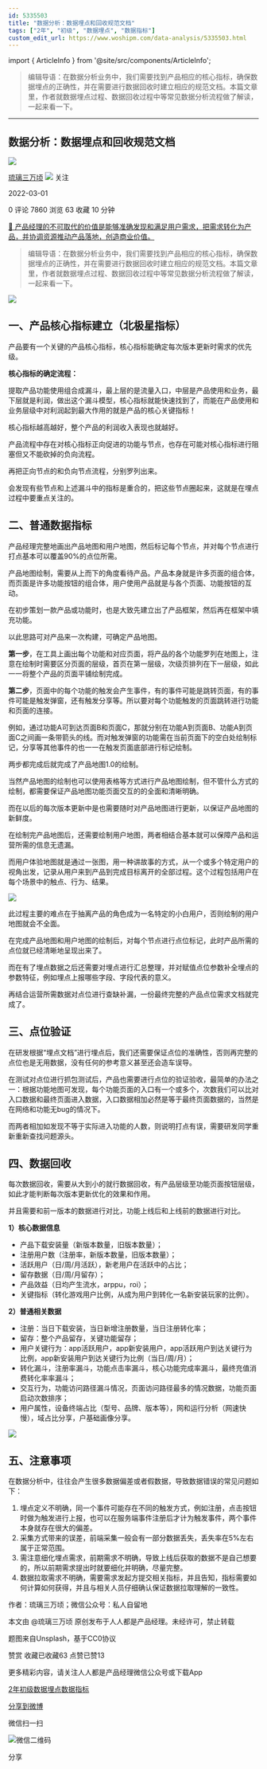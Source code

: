 ```yaml
---
id: 5335503
title: "数据分析：数据埋点和回收规范文档"
tags: ["2年", "初级", "数据埋点", "数据指标"]
custom_edit_url: https://www.woshipm.com/data-analysis/5335503.html
---
```

import { ArticleInfo } from '@site/src/components/ArticleInfo';

<ArticleInfo
    author="琉璃三万顷"
    authorLink="https://www.woshipm.com/u/783987"
    published="2022-03-01"
    views={7860}
    comments={0}
    collects={63}
/>

> 编辑导语：在数据分析业务中，我们需要找到产品相应的核心指标，确保数据埋点的正确性，并在需要进行数据回收时建立相应的规范文档。本篇文章里，作者就数据埋点过程、数据回收过程中等常见数据分析流程做了解读，一起来看一下。

---

## 数据分析：数据埋点和回收规范文档

[![](https://image.woshipm.com/wp-files/2020/03/S3TKepn2APl6zcsie3PO.jpg!/both/72x72)](https://www.woshipm.com/u/783987)

[琉璃三万顷](https://www.woshipm.com/u/783987) ![](https://static.woshipm.com/tag/1101_1@2x.png) 关注

2022-03-01

0 评论 7860 浏览 63 收藏 10 分钟

[🔗 产品经理的不可取代的价值是能够准确发现和满足用户需求，把需求转化为产品，并协调资源推动产品落地，创造商业价值。](https://ke.qidianla.com/courses/90pm)

> 编辑导语：在数据分析业务中，我们需要找到产品相应的核心指标，确保数据埋点的正确性，并在需要进行数据回收时建立相应的规范文档。本篇文章里，作者就数据埋点过程、数据回收过程中等常见数据分析流程做了解读，一起来看一下。

![](https://image.woshipm.com/wp-files/2022/03/KIGUpQqAs5fH5WLZpJC6.jpg)

## 一、产品核心指标建立（北极星指标）

产品要有一个关键的产品核心指标，核心指标能确定每次版本更新时需求的优先级。

**核心指标的确定流程：**

提取产品功能使用组合成漏斗，最上层的是流量入口，中层是产品使用和业务，最下层就是利润，做出这个漏斗模型，核心指标就能快速找到了，而能在产品使用和业务层级中对利润起到最大作用的就是产品的核心关键指标！

核心指标越高越好，整个产品的利润收入表现也就越好。

产品流程中存在对核心指标正向促进的功能与节点，也存在可能对核心指标进行阻塞但又不能砍掉的负向流程。

再把正向节点的和负向节点流程，分别罗列出来。

会发现有些节点和上述漏斗中的指标是重合的，把这些节点圈起来，这就是在埋点过程中要重点关注的。

## 二、普通数据指标

产品经理完整地画出产品地图和用户地图，然后标记每个节点，并对每个节点进行打点基本可以覆盖90%的点位所需。

产品地图绘制，需要从上而下的角度看待产品。产品本身就是许多页面的组合体，而页面是许多功能按钮的组合体，用户使用产品就是与各个页面、功能按钮的互动。

在初步策划一款产品或功能时，也是大致先建立出了产品框架，然后再在框架中填充功能。

以此思路可对产品来一次构建，可确定产品地图。

**第一步**，在工具上画出每个功能和对应页面，将产品的各个功能罗列在地图上，注意在绘制时需要区分页面的层级，首页在第一层级，次级页排列在下一层级，如此一一将整个产品的页面平铺绘制完成。

**第二步**，页面中的每个功能的触发会产生事件，有的事件可能是跳转页面，有的事件可能是触发弹窗，还有触发分享等。所以要对每个功能触发的页面跳转进行功能和页面的连接。

例如，通过功能A可到达页面B和页面C，那就分别在功能A到页面B、功能A到页面C之间画一条带箭头的线。而对触发弹窗的功能需在当前页面下的空白处绘制标记，分享等其他事件的也一一在触发页面底部进行标记绘制。

两步都完成后就完成了产品地图1.0的绘制。

当然产品地图的绘制也可以使用表格等方式进行产品地图绘制，但不管什么方式的绘制，都需要保证产品地图功能页面交互的的全面和清晰明确。

而在以后的每次版本更新中是也需要随时对产品地图进行更新，以保证产品地图的新鲜度。

在绘制完产品地图后，还需要绘制用户地图，两者相结合基本就可以保障产品和运营所需的信息无遗漏。

而用户体验地图就是通过一张图，用一种讲故事的方式，从一个或多个特定用户的视角出发，记录从用户来到产品到完成目标离开的全部过程。这个过程包括用户在每个场景中的触点、行为、结果。

![](https://image.woshipm.com/wp-files/2022/02/bNNhG2X0dD9x5ojIp73D.jpg)

此过程主要的难点在于抽离产品的角色成为一名特定的小白用户，否则绘制的用户地图就会不全面。

在完成产品地图和用户地图的绘制后，对每个节点进行点位标记，此时产品所需的点位就已经清晰地呈现出来了。

而在有了埋点数据之后还需要对埋点进行汇总整理，并对赋值点位参数补全埋点的参数特征，例如埋点上报哪些字段、字段代表的意义。

再结合运营所需数据对点位进行查缺补漏，一份最终完整的产品点位需求文档就完成了。

## 三、点位验证

在研发根据“埋点文档”进行埋点后，我们还需要保证点位的准确性，否则再完整的点位也是无用数据，没有任何的参考意义甚至还会造车误导。

在测试对点位进行抓包测试后，产品也需要进行点位的验证验收，最简单的办法之一：根据功能地图可发现，每个功能页面的入口有一个或多个，次数我们可以比对入口数据和最终页面进入数据，入口数据相加必然是等于最终页面数据的，当然是在网络和功能无bug的情况下。

而两者相加如发现不等于实际进入功能的人数，则说明打点有误，需要研发同学重新重新查找问题源头。

## 四、数据回收

每次数据回收，需要从大到小的就行数据回收，有产品层级至功能页面按钮层级，如此才能判断每次版本更新优化的效果和作用。

并且需要和前一版本的数据进行对比，功能上线后和上线前的数据进行对比。

**1）核心数据信息**

*   产品下载安装量（新版本数量，旧版本数量）；
*   注册用户数（注册率，新版本数量，旧版本数量）；
*   活跃用户（日/周/月活跃），新老用户在活跃中的占比；
*   留存数据（日/周/月留存）；
*   产品效益（日均产生流水，arppu，roi）；
*   关键指标（转化游戏用户比例，从成为用户到转化一名新安装玩家的比例）。

**2）普通相关数据**

*   注册：当日下载安装，当日新增注册数量，当日注册转化率；
*   留存：整个产品留存，关键功能留存；
*   用户关键行为：app活跃用户，app新安装用户，app活跃用户到达关键行为比例，app新安装用户到达关键行为比例（当日/周/月）；
*   转化漏斗，注册率漏斗，功能点击率漏斗，核心功能完成率漏斗，最终充值消费转化率率漏斗；
*   交互行为，功能访问路径漏斗情况，页面访问路径最多的情况数据，功能页面启动次数排序；
*   用户属性，设备终端占比（型号、品牌、版本等），网和运行分析（网速快慢），域占比分享，户基础画像分享。

![](https://image.woshipm.com/wp-files/2022/02/LAEPpP3He8sjXF0S6Sh9.jpg)

## 五、注意事项

在数据分析中，往往会产生很多数据偏差或者假数据，导致数据错误的常见问题如下：

1.  埋点定义不明确，同一个事件可能存在不同的触发方式，例如注册，点击按钮时做为触发进行上报，也可以在服务端事件注册后才计为触发事件，两个事件本身就存在很大的偏差。
2.  采集方式带来的误差，前端采集一般会有一部分数据丢失，丢失率在5%左右属于正常范围。
3.  需注意细化埋点需求，前期需求不明确，导致上线后获取的数据不是自己想要的，所以前期需求提出时就要细化并明确，尽量完整。
4.  数据拉取需求不明确，需要需求发起方提交相关指标，并且告知，指标需要如何计算如何获得，并且与相关人员仔细确认保证数据拉取理解的一致性。

作者：琉璃三万顷；微信公众号：私人自留地

本文由 @琉璃三万顷 原创发布于人人都是产品经理。未经许可，禁止转载

题图来自Unsplash，基于CC0协议

赞赏 收藏已收藏63 点赞已赞13

更多精彩内容，请关注人人都是产品经理微信公众号或下载App

[2年](https://www.woshipm.com/tag/2%e5%b9%b4)[初级](https://www.woshipm.com/tag/%e5%88%9d%e7%ba%a7)[数据埋点](https://www.woshipm.com/tag/%e6%95%b0%e6%8d%ae%e5%9f%8b%e7%82%b9)[数据指标](https://www.woshipm.com/tag/%e6%95%b0%e6%8d%ae%e6%8c%87%e6%a0%87)

[分享到微博](https://service.weibo.com/share/share.php?appkey=2775287854&title=数据分析：数据埋点和回收规范文档&url=https://www.woshipm.com/data-analysis/5335503.html&pic=https://image.woshipm.com/wp-files/2022/03/KIGUpQqAs5fH5WLZpJC6.jpg)

微信扫一扫

![微信二维码](https://api.pwmqr.com/qrcode/create/?url=https://www.woshipm.com/data-analysis/5335503.html)

分享
